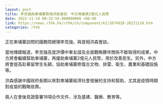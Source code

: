 ```yaml
---
layout: post
title: 李克強與柬埔寨首相洪森會談　中方再援柬2億元人民幣
date: 2022-11-10 00:33:59.000000000 +08:00
link: https://news.rthk.hk/rthk/ch/component/k2/1674928-20221110.htm
categories: rthk
---
```


正在柬埔寨訪問的國務院總理李克強，與首相洪森會談。

當地傳媒報道，李克強高度評價中柬友誼及全面戰略夥伴關係不斷取得的成果，中方將會繼續幫助柬埔寨，再援助柬埔寨2億元人民幣，用於改善民生。另外，中方將會提高赴華留學生名額，協助柬埔寨修復古文物、排雷、衛生、農業和基礎設施等。

洪森感謝中國政府長期以來對柬埔寨經濟社會發展的支持和幫助，尤其是疫情時期對疫苗的戰略依靠。

兩人在會後見證簽署18項合作文件，涉及基建、醫療、教育等。
